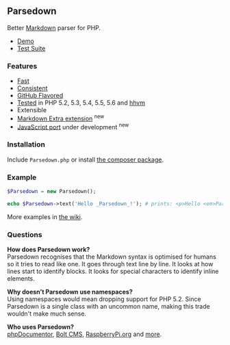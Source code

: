 ## Parsedown

Better [Markdown](http://en.wikipedia.org/wiki/Markdown) parser for PHP.

* [Demo](http://parsedown.org/demo)
* [Test Suite](http://parsedown.org/tests/)

### Features

* [Fast](http://parsedown.org/speed)
* [Consistent](http://parsedown.org/consistency)
* [GitHub Flavored](https://help.github.com/articles/github-flavored-markdown)
* [Tested](https://travis-ci.org/erusev/parsedown) in PHP 5.2, 5.3, 5.4, 5.5, 5.6 and [hhvm](http://www.hhvm.com/)
* Extensible
* [Markdown Extra extension](https://github.com/erusev/parsedown-extra) <sup>new</sup>
* [JavaScript port](https://github.com/hkdobrev/parsedown.js) under development <sup>new</sup>

### Installation

Include `Parsedown.php` or install [the composer package](https://packagist.org/packages/erusev/parsedown).

### Example

``` php
$Parsedown = new Parsedown();

echo $Parsedown->text('Hello _Parsedown_!'); # prints: <p>Hello <em>Parsedown</em>!</p>
```

More examples in [the wiki](https://github.com/erusev/parsedown/wiki/Usage).

### Questions

**How does Parsedown work?**<br/>
Parsedown recognises that the Markdown syntax is optimised for humans so it tries to read like one. It goes through text line by line. It looks at how lines start to identify blocks. It looks for special characters to identify inline elements.

**Why doesn’t Parsedown use namespaces?**<br/>
Using namespaces would mean dropping support for PHP 5.2. Since Parsedown is a single class with an uncommon name, making this trade wouldn't make much sense.

**Who uses Parsedown?**<br/>
[phpDocumentor](http://www.phpdoc.org/), [Bolt CMS](http://bolt.cm/), [RaspberryPi.org](http://www.raspberrypi.org/) and [more](https://www.versioneye.com/php/erusev:parsedown/references).
